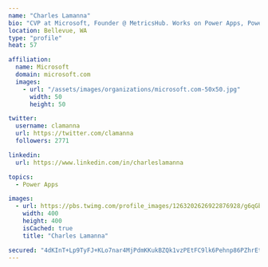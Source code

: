 ```yaml
---
name: "Charles Lamanna"
bio: "CVP at Microsoft, Founder @ MetricsHub. Works on Power Apps, Power Automate, Power Virtual Agent, Common Data Service and Dynamics 365."
location: Bellevue, WA
type: "profile"
heat: 57

affiliation:
  name: Microsoft
  domain: microsoft.com
  images:
    - url: "/assets/images/organizations/microsoft.com-50x50.jpg"
      width: 50
      height: 50

twitter:
  username: clamanna
  url: https://twitter.com/clamanna
  followers: 2771

linkedin:
  url: https://www.linkedin.com/in/charleslamanna

topics:
  - Power Apps

images:
  - url: https://pbs.twimg.com/profile_images/1263202626922876928/g6qGbHZ-_400x400.jpg
    width: 400
    height: 400
    isCached: true
    title: "Charles Lamanna"

secured: "4dKInT+Lp9TyFJ+KLo7nar4MjPdmKKukBZQk1vzPEtFC9lk6Pehnp86PZhrEtLTpSYfBOvqY8e1l0yGKhp4PzioyXp76m6YqgmtFC2+Dm/VqnUX+pD41pS+Aaf6QyZW+ZzPr4rJwybWSmEc1NagdK0MRVUmblFp3jeCgEWtQM6EzQmoqUkCau3rpXZboHxinBN2H1vksp7zDQZzpUWBVSczQ78Sj/37QOXJR9OyNwlK4pFRHLumIRTbyRtXS99SYFB7HYToG0JdiziwBza8D/PA2pfTaVakIcTSdsIOB4Wti/2D22zaIiecvXz5ZBDZd/to55Rq95OC51ovzvNJsxUu+T7hsHEDbGHi7HwyXOJRnOcN5HMAIc3cOmNk7KFBroEMkrz1pSLB1e4pFNeuPEOdOov773GaRmtkCafwu/e4=;QTEb0CCnHsJnHkPrB2nu6A=="
---
```


